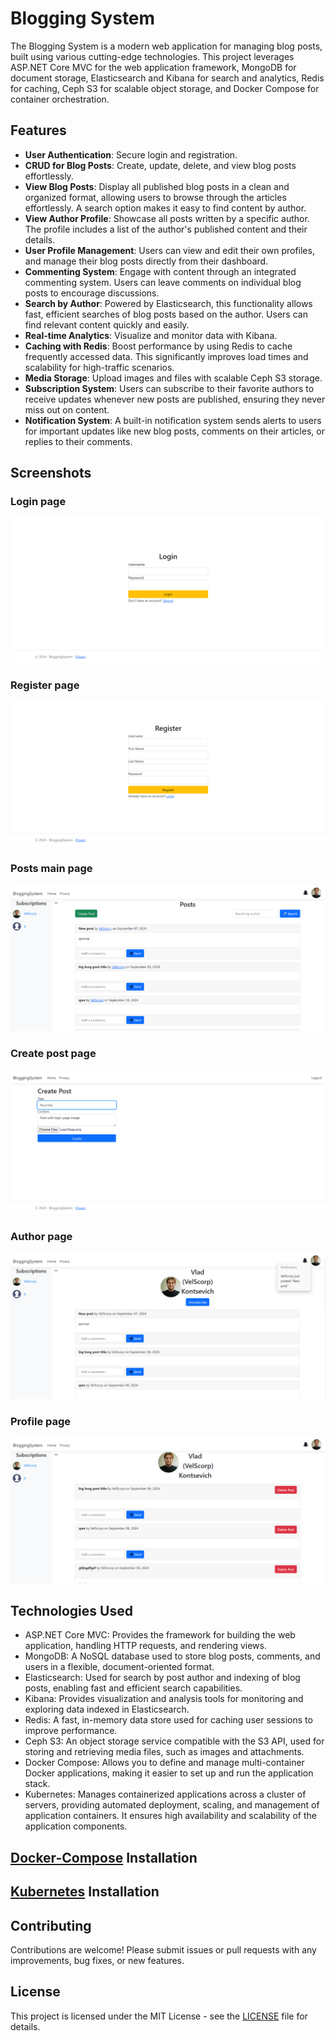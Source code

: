 # Blogging System

The Blogging System is a modern web application for managing blog posts, built using various cutting-edge technologies. This project leverages ASP.NET Core MVC for the web application framework, MongoDB for document storage, Elasticsearch and Kibana for search and analytics, Redis for caching, Ceph S3 for scalable object storage, and Docker Compose for container orchestration.

## Features

- **User Authentication**: Secure login and registration.
- **CRUD for Blog Posts**: Create, update, delete, and view blog posts effortlessly.
- **View Blog Posts**: Display all published blog posts in a clean and organized format, allowing users to browse through the articles effortlessly. A search option makes it easy to find content by author.
- **View Author Profile**: Showcase all posts written by a specific author. The profile includes a list of the author's published content and their details.
-  **User Profile Management**: Users can view and edit their own profiles, and manage their blog posts directly from their dashboard.
- **Commenting System**: Engage with content through an integrated commenting system. Users can leave comments on individual blog posts to encourage discussions.
- **Search by Author**: Powered by Elasticsearch, this functionality allows fast, efficient searches of blog posts based on the author. Users can find relevant content quickly and easily.
- **Real-time Analytics**: Visualize and monitor data with Kibana.
- **Caching with Redis**: Boost performance by using Redis to cache frequently accessed data. This significantly improves load times and scalability for high-traffic scenarios.
- **Media Storage**: Upload images and files with scalable Ceph S3 storage.
- **Subscription System**: Users can subscribe to their favorite authors to receive updates whenever new posts are published, ensuring they never miss out on content.
- **Notification System**: A built-in notification system sends alerts to users for important updates like new blog posts, comments on their articles, or replies to their comments.

## Screenshots

### Login page
![LoginPage](Screenshots/LoginPage.png)

### Register page
![RegisterPage](Screenshots/RegisterPage.png)

### Posts main page
![PostsPage](Screenshots/PostsPage.png)

### Create post page
![CreatePostPage](Screenshots/CreatePostPage.png)

### Author page
![AuthorPage](Screenshots/AuthorPage.png)

### Profile page
![ProfilePage](Screenshots/ProfilePage.png)

## Technologies Used

- ASP.NET Core MVC: Provides the framework for building the web application, handling HTTP requests, and rendering views.
- MongoDB: A NoSQL database used to store blog posts, comments, and users in a flexible, document-oriented format.
- Elasticsearch: Used for search by post author and indexing of blog posts, enabling fast and efficient search capabilities.
- Kibana: Provides visualization and analysis tools for monitoring and exploring data indexed in Elasticsearch.
- Redis: A fast, in-memory data store used for caching user sessions to improve performance.
- Ceph S3: An object storage service compatible with the S3 API, used for storing and retrieving media files, such as images and attachments.
- Docker Compose: Allows you to define and manage multi-container Docker applications, making it easier to set up and run the application stack.
- Kubernetes: Manages containerized applications across a cluster of servers, providing automated deployment, scaling, and management of application containers. It ensures high availability and scalability of the application components.

## [Docker-Compose](BloggingSystem/Docker-Compose/README.md) Installation

## [Kubernetes](BloggingSystem/Kubernetes/README.md) Installation

## Contributing

Contributions are welcome! Please submit issues or pull requests with any improvements, bug fixes, or new features.

## License

This project is licensed under the MIT License - see the [LICENSE](LICENSE) file for details.